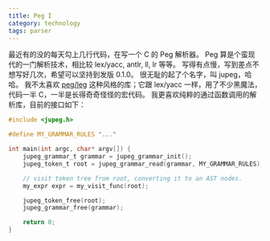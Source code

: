 ```yaml
---
title: Peg I
category: technology
tags: parser
---
```


最近有的没的每天勾上几行代码，在写一个 C 的 Peg 解析器。
Peg 算是个蛮现代的一门解析技术，相比较 lex/yacc, antlr, ll, lr 等等。
写得有点慢，写到差点不想写好几次，希望可以坚持到发版 0.1.0。
很无耻的起了个名字，叫 jupeg，哈哈。
我不太喜欢 [peg/leg](https://www.piumarta.com/software/peg/) 这种风格的库；它跟 lex/yacc 一样，用了不少黑魔法，代码一半 C，一半是长得奇奇怪怪的宏代码。
我更喜欢纯粹的通过函数调用的解析库，目前的接口如下：

```c
#include <jupeg.h>

#define MY_GRAMMAR_RULES "..."

int main(int argc, char* argv[]) {
    jupeg_grammar_t grammar = jupeg_grammar_init();
    jupeg_token_t root = jupeg_grammar_read(grammar, MY_GRAMMAR_RULES);

    // visit token tree from root, converting it to an AST nodes.
    my_expr expr = my_visit_func(root);

    jupeg_token_free(root);
    jupeg_grammar_free(grammar);

    return 0;
}
```
